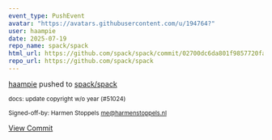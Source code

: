 ```yaml
---
event_type: PushEvent
avatar: "https://avatars.githubusercontent.com/u/194764?"
user: haampie
date: 2025-07-19
repo_name: spack/spack
html_url: https://github.com/spack/spack/commit/02700dc6da801f9857720fa5533e61e8d86fc969
repo_url: https://github.com/spack/spack
---
```


<a href='https://github.com/haampie' target='_blank'>haampie</a> pushed to <a href='https://github.com/spack/spack' target='_blank'>spack/spack</a>

<small>docs: update copyright w/o year (#51024)

Signed-off-by: Harmen Stoppels <me@harmenstoppels.nl></small>

<a href='https://github.com/spack/spack/commit/02700dc6da801f9857720fa5533e61e8d86fc969' target='_blank'>View Commit</a>